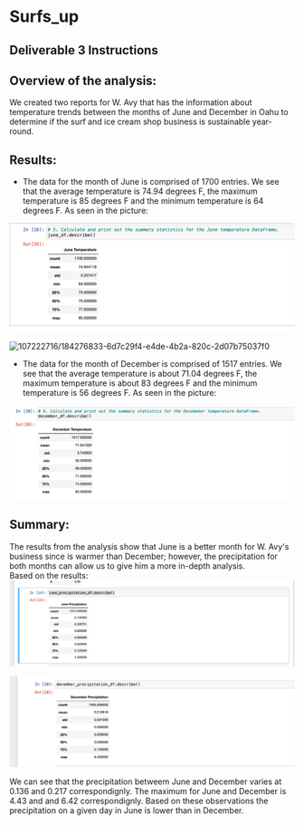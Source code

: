 # Surfs_up

## Deliverable 3 Instructions

## Overview of the analysis: 
We created two reports for W. Avy that has the information about temperature trends between the months of June and December in Oahu to determine if the surf and ice cream shop business is sustainable year-round. 

## Results: 
* The data for the month of June is comprised of 1700 entries. We see that the average temperature is 74.94 degrees F, the maximum temperature is 85 degrees F and the minimum temperature is 64 degrees F. As seen in the picture:

![June%20Temperature](https://github.com/cbrito3/surfs_up/blob/main/June%20Temperature.png?raw=true![image])

![107222716/184276833-6d7c29f4-e4de-4b2a-820c-2d07b75037f0](https://user-images.githubusercontent.com/107222716/184276833-6d7c29f4-e4de-4b2a-820c-2d07b75037f0.png)


* The data for the month of December  is comprised of 1517 entries. We see that the average temperature is about 71.04 degrees F, the maximum temperature is about 83 degrees F and the minimum temperature is 56 degrees F. As seen in the picture:

![December%20Temperature](https://github.com/cbrito3/surfs_up/blob/main/December%20Temperature.png)

## Summary: 

The results from the analysis show that June is a better month for W. Avy's business since is warmer than December; however, the precipitation for both months can allow us to give him a more in-depth analysis.  
Based on the results:
![June%20Precipitation](https://github.com/cbrito3/surfs_up/blob/main/June%20Precipitation.png?raw=true)

![December%20Precipitation](https://github.com/cbrito3/surfs_up/blob/main/December%20Precipitation.png)

We can see that the precipitation betweem June and December varies at 0.136 and 0.217 correspondignly. 
The maximum for June and December is 4.43 and and 6.42 correspondignly.
Based on these observations the precipitation on a given day in June is lower than in December. 




